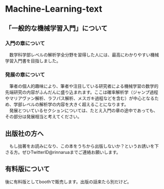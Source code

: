 # Machine-Learning-text
## 「一般的な機械学習入門」について  
### 入門の章について
　数学科学部レベルの解析学全分野を習得した人には、最高にわかりやすい機械学習入門書を目指しました。  

### 発展の章について
　筆者の個人的趣味により、筆者や注目している研究者による機械学習の数学的先端研究の内容がふんだんに盛り込まれます。ここは確率解析学（ジャンプ過程やマリアヴァン解析、ラフパス解析、メスガキ過程などを含む）が中心となるため、学部レベルの解析学の内容を大きく超えることになります。  
　発展とついているセクションについては、たとえ入門の章の途中であっても、その部分は発展相当と考えてください。

## 出版社の方へ
　もし拙著をお読みになり、この本をうちから出版しないか？というお誘いを下さる方。ぜひTwitterID@rinnaruaまでご連絡お願いします。  


## 有料版について
  後に有料版としてboothで販売します。出版の話来たら別だけど。
  



